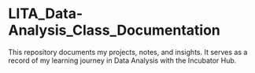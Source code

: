 # LITA_Data-Analysis_Class_Documentation
This repository documents my projects, notes, and insights. It serves as a record of my learning journey in Data Analysis with the Incubator Hub.
